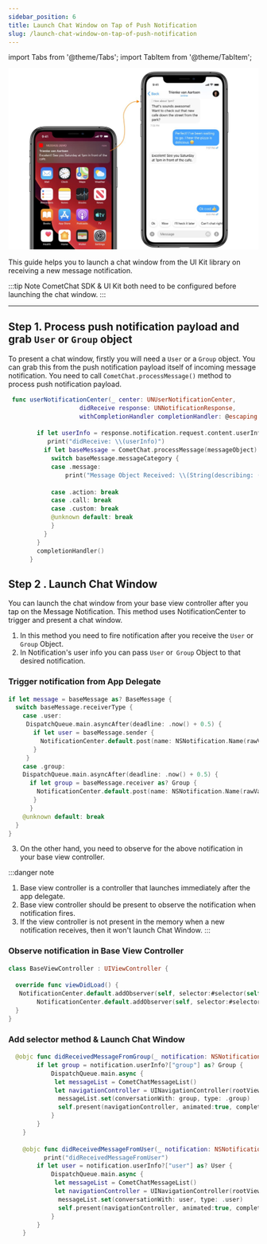 ```yaml
---
sidebar_position: 6
title: Launch Chat Window on Tap of Push Notification
slug: /launch-chat-window-on-tap-of-push-notification
---
```

import Tabs from '@theme/Tabs';
import TabItem from '@theme/TabItem';

![](./assets/1623200476.jpg)

This guide helps you to launch a chat window from the UI Kit library on receiving a new message notification.


:::tip Note
 CometChat SDK & UI Kit both need to be configured before launching the chat window.
:::
___

## Step 1. Process push notification payload and grab `User` or `Group` object

To present a chat window, firstly you will need a `User` or a `Group` object. You can grab this from the push notification payload itself of incoming message notification.  You need to call `CometChat.processMessage()` method to process push notification payload.


<Tabs>
<TabItem value="Swift" label="Swift">

```swift
 func userNotificationCenter(_ center: UNUserNotificationCenter,
                    didReceive response: UNNotificationResponse,
                    withCompletionHandler completionHandler: @escaping () -> Void) {
        
        if let userInfo = response.notification.request.content.userInfo as? [String : Any], let messageObject = userInfo["message"] as? [String:Any] {
           print("didReceive: \\(userInfo)")
          if let baseMessage = CometChat.processMessage(messageObject).0 {
            switch baseMessage.messageCategory {
            case .message:
                print("Message Object Received: \\(String(describing: (baseMessage as? TextMessage)?.stringValue()))")
                
            case .action: break
            case .call: break
            case .custom: break
            @unknown default: break
            }
          }
        }
        completionHandler()
      }
```
</TabItem>
</Tabs>




## Step 2 . Launch Chat Window

You can launch the chat window from your base view controller after you tap on the Message Notification. This method uses NotificationCenter to trigger and present a chat window.

1. In this method you need to fire notification after you receive the `User` or `Group` Object.
2. In Notification's user info you can pass `User` or` Group` Object to that desired notification.



### Trigger notification from App Delegate

<Tabs>
<TabItem value="Swift" label="Swift">

```swift
if let message = baseMessage as? BaseMessage {
  switch baseMessage.receiverType {
    case .user:
     DispatchQueue.main.asyncAfter(deadline: .now() + 0.5) {
       if let user = baseMessage.sender {
         NotificationCenter.default.post(name: NSNotification.Name(rawValue: "didReceivedMessageFromUser"), object: nil, userInfo: ["user":user])
       }
     }
    case .group:
    DispatchQueue.main.asyncAfter(deadline: .now() + 0.5) {
      if let group = baseMessage.receiver as? Group {
        NotificationCenter.default.post(name: NSNotification.Name(rawValue: "didReceivedMessageFromGroup"), object: nil, userInfo: ["group":group])
       }
      }
    @unknown default: break
  }
}
```
</TabItem>
</Tabs>


3. On the other hand, you need to observe for the above notification in your base view controller.


:::danger note
 1.  Base view controller is a controller that launches immediately after the app delegate.
 2. Base view controller should be present to observe the notification when notification fires.
 3. If the view controller is not present in the memory when a new notification receives, then it won't launch Chat Window.
:::


### Observe notification in Base View Controller


<Tabs>
<TabItem value="Swift" label="Swift">

```swift
class BaseViewController : UIViewController {
  
  override func viewDidLoad() {
   NotificationCenter.default.addObserver(self, selector:#selector(self.didReceivedMessageFromGroup(_:)), name: NSNotification.Name(rawValue: "didReceivedMessageFromGroup"), object: nil)
        NotificationCenter.default.addObserver(self, selector:#selector(self.didReceivedMessageFromUser(_:)), name: NSNotification.Name(rawValue: "didReceivedMessageFromUser"), object: nil)
  }
}
```
</TabItem>
</Tabs>




### Add selector method & Launch Chat Window

<Tabs>
<TabItem value="Swift" label="Swift">

```swift
  @objc func didReceivedMessageFromGroup(_ notification: NSNotification) {
        if let group = notification.userInfo?["group"] as? Group {
            DispatchQueue.main.async {
             let messageList = CometChatMessageList()
             let navigationController = UINavigationController(rootViewController:messageList)
              messageList.set(conversationWith: group, type: .group)
              self.present(navigationController, animated:true, completion:nil)
            }
        }
    }
    
    @objc func didReceivedMessageFromUser(_ notification: NSNotification) {
          print("didReceivedMessageFromUser")
        if let user = notification.userInfo?["user"] as? User {
            DispatchQueue.main.async {
             let messageList = CometChatMessageList()
             let navigationController = UINavigationController(rootViewController:messageList)
              messageList.set(conversationWith: user, type: .user)
              self.present(navigationController, animated:true, completion:nil)
            }
        }
    }
```
</TabItem>
</Tabs>

